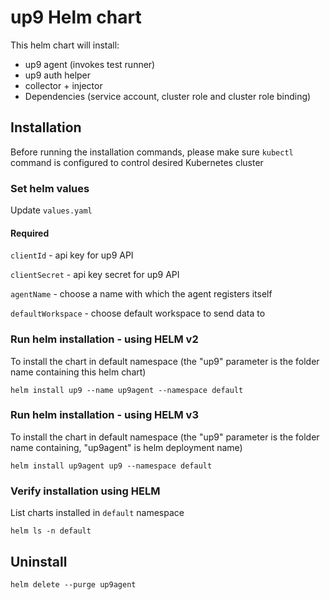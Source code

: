 # up9 Helm chart

This helm chart will install:
 * up9 agent (invokes test runner)
 * up9 auth helper
 * collector + injector 
 * Dependencies (service account, cluster role and cluster role binding)

## Installation 
Before running the installation commands, please make sure `kubectl` command is configured to control desired Kubernetes cluster

### Set helm values

Update `values.yaml`

#### Required
`clientId` - api key for up9 API
 
`clientSecret` - api key secret for up9 API

`agentName` - choose a name with which the agent registers itself

`defaultWorkspace` - choose default workspace to send data to 


### Run helm installation - using HELM v2
To install the chart in default namespace (the "up9" parameter is the folder name containing this helm chart)
```
helm install up9 --name up9agent --namespace default
``` 

### Run helm installation - using HELM v3
To install the chart in default namespace (the "up9" parameter is the folder name containing, "up9agent" is helm deployment name)
```
helm install up9agent up9 --namespace default
``` 

### Verify installation using HELM
List charts installed in `default` namespace
```
helm ls -n default
```

## Uninstall    
```
helm delete --purge up9agent
```


